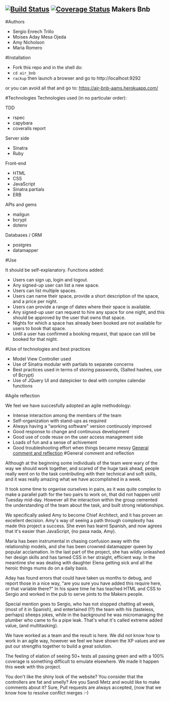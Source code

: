 [![Build Status](https://travis-ci.org/MariaRomero/air_bnb.svg?branch=master)](https://travis-ci.org/MariaRomero/air_bnb)
[![Coverage Status](https://coveralls.io/repos/github/MariaRomero/air_bnb/badge.svg?branch=master)](https://coveralls.io/github/MariaRomero/air_bnb?branch=master)
Makers Bnb
---
#Authors
- Sergio Enrech Trillo
- Moises Aday Mesa Ojeda
- Amy Nicholson
- Maria Romero

#Installation
- Fork this repo and in the shell do:
- `cd air_bnb`
- `rackup`
then launch a browser and go to http://localhost:9292

or you can avoid all that and go to:
https://air-bnb-aams.herokuapp.com/

#Technologies
Technologies used (in no particular order):

TDD
- rspec
- capybara
- coveralls report

Server side
- Sinatra
- Ruby

Front-end
- HTML
- CSS
- JavaScript
- Sinatra partials
- ERB

APIs and gems
- mailgun
- bcrypt
- dotenv

Databases / ORM
- postgres
- datamapper

#Use

It should be self-explanatory.  Functions added:

- Users can sign up, login and logout.
- Any signed-up user can list a new space.
- Users can list multiple spaces.
- Users can name their space, provide a short description of the space, and a price per night.
- Users can provide a range of dates where their space is available.
- Any signed-up user can request to hire any space for one night, and this should be approved by the user that owns that space.
- Nights for which a space has already been booked are not available for users to book that space.
- Until a user has confirmed a booking request, that space can still be booked for that night.


#Use of technologies and best practices

- Model View Controller used
- Use of Sinatra modular with partials to separate concerns
- Best practices used in terms of storing passwords, (Salted hashes, use of Bcrypt)
- Use of JQuery UI and datepicker to deal with complex calendar functions

#Agile reflection

We feel we have succesfully adopted an agile methodology:

- Intense interaction among the members of the team
- Self-organization with stand-ups as required
- Always having a "working software" version continuosly improved
- Good response to change and continuous development
- Good use of code reuse on the user access management side
- Loads of fun and a sense of achivement
- Good troubleshooting effort when things became messy
<a name="comment"></a>
[General comment and reflection](#reflection)
#General comment and reflection

Although at the beginning some individuals of the team were  wary of the way we should work together, and scared of the huge task ahead, people really went on to the task contributing with their technical and soft skills, and it was really amazing what we have accomplished in a week.

It took some time to organise ourselves in pairs, as it was quite complex to make a parallel path for the two pairs to work on, that did not happen until Tuesday mid-day.  However all the interaction within the group cemented the understanding of the team about the task, and built strong relationships.

We specifically asked Amy to become Chief Architect, and it has proven an excellent decision. Amy's way of seeing a path through complexity has made this project a success.  She even has learnt Spanish, and now agrees that it's easier than JavaScript, (no pasa nada, Amy).

Maria has been instrumental in chasing confusion away with the relationship models, and she has been crowned datamapper queen by popular acclamation.  In the last part of the project, she has wildly unleashed her design skills and has tamed CSS in her straight, efficient way.  In the meantime she was dealing with daughter Elena getting sick and all the heroic things mums do on a daily basis.

Aday has found errors that could have taken us months to debug, and report those in a nice way, "are you sure you have added this require here, or that variable there?" In his spare time he has teached HTML and CSS to Sergio and worked in the pub to serve pints to the Makers people.

Special mention goes to Sergio, who has not stopped chatting all week, (most of it in Spanish), and entertained (!?) the team with his (tasteless, perhaps) sheeps jokes, while in the background he was micromanaging the plumber who came to fix a pipe leak. That's what it's called extreme added value, (and multitasking).

We have worked as a team and the result is here. We did not know how to work in an agile way, however we feel we have shown the XP values and we put our strengths together to build a great solution.

The feeling of elation of seeing 50+ tests all passing green and with a 100% coverage is something difficult to emulate elsewhere. We made it happen this week with this project.

You don't like the shiny look of the website?  You consider that the controllers are fat and smelly?  Are you Sandi Metz and would like to make comments about it? Sure, Pull requests are always accepted, (now that we know how to resolve conflict merges :-)
